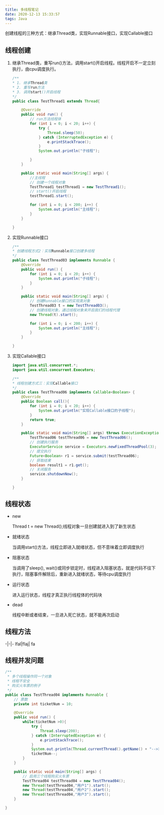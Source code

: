```yaml
---
title: 多线程笔记
date: 2020-12-13 15:33:57
tags: Java
---
```


创建线程的三种方式：继承Thread类，实现Runnable接口，实现Callable接口

<!-- more -->

## 线程创建

1. 继承Thread类，重写run()方法，调用start()开启线程。线程开启不一定立刻执行，由cpu调度执行。
    ```java
    /**
    * 1. 继承Thread类
    * 2. 重写run方法
    * 3. 调用start()开启线程
    */
    public class TestThread1 extends Thread{

        @Override
        public void run() {
            // run方法线程体
            for (int i = 0; i < 20; i++) {
                try {
                    Thread.sleep(50);
                } catch (InterruptedException e) {
                    e.printStackTrace();
                }
                System.out.println("子线程");

            }
        }

        public static void main(String[] args) {
            //主线程
            // 创建一个线程对象
            TestThread1 testThread1 = new TestThread1();
            // start()开启线程
            testThread1.start();

            for (int i = 0; i < 200; i++) {
                System.out.println("主线程");
            }
        }

    }
    ```
2. 实现Runnable接口
    ```java
    /**
    * 创建线程方式2：实现Runnable接口创建多线程
    */
    public class TestThread03 implements Runnable {
        @Override
        public void run() {
            for (int i = 0; i < 20; i++) {
                System.out.println("子线程");
            }
        }

        public static void main(String[] args) {
            // 创建Runnable接口的实现类对象
            TestThread03 t = new TestThread03();
            // 创建线程对象，通过线程对象来开启我们的线程代理
            new Thread(t).start();

            for (int i = 0; i < 200; i++) {
                System.out.println("主线程");
            }
        }

    }
    ```
3. 实现Callable接口
    ```java
    import java.util.concurrent.*;
    import java.util.concurrent.Executors;

    /**
    * 线程创建方式三：实现Callable接口
    */
    public class TestThread06 implements Callable<Boolean> {
        @Override
        public Boolean call(){
            for (int i = 0; i < 20; i++) {
                System.out.println("实现Callable接口的子线程");
            }
            return true;
        }

        public static void main(String[] args) throws ExecutionException, InterruptedException {
            TestThread06 testThread06 = new TestThread06();
            // 创建执行服务
            ExecutorService service = Executors.newFixedThreadPool(3);
            // 提交执行
            Future<Boolean> r1 = service.submit(testThread06);
            // 获取结果
            boolean result1 = r1.get();
            // 关闭服务
            service.shutdownNow();
        }

    }

    ```

## 线程状态

- new

  Thread t = new Thread();线程对象一旦创建就进入到了新生状态

- 就绪状态

  当调用start()方法，线程立即进入就绪状态，但不意味着立即调度执行

- 阻塞状态

  当调用了sleep(), wait()或同步锁定时，线程进入阻塞状态，就是代码不往下执行，阻塞事件解除后，重新进入就绪状态，等待cpu调度执行

- 运行状态

  进入运行状态，线程才真正执行线程体的代码块

- dead

  线程中断或者结束，一旦进入死亡状态，就不能再次启动

## 线程方法
-|-|- 
lfal|flaj| fa

## 线程并发问题

```java
/**
 * 多个线程操作同一个对象
 * 线程不安全
 * 购买火车票的例子
 */
public class TestThread04 implements Runnable {
    // 票数
    private int ticketNum = 10;

    @Override
    public void run() {
        while(ticketNum >0){
            try {
                Thread.sleep(200);
            } catch (InterruptedException e) {
                e.printStackTrace();
            }
            System.out.println(Thread.currentThread().getName() + "-->拿到了第"+ ticketNum + "张票");
            ticketNum--;
        }
    }

    public static void main(String[] args) {
        // 启用三个线程购买火车票
        TestThread04 testThread04 = new TestThread04();
        new Thread(testThread04,"用户1").start();
        new Thread(testThread04,"用户2").start();
        new Thread(testThread04,"用户3").start();
    }

}
```
